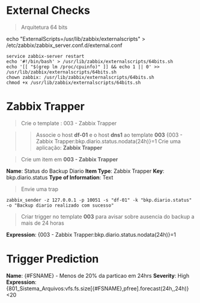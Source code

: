 # External Checks

> Arquitetura 64 bits

echo "ExternalScripts=/usr/lib/zabbix/externalscripts" > /etc/zabbix/zabbix_server.conf.d/external.conf

```
service zabbix-server restart
echo '#!/bin/bash' > /usr/lib/zabbix/externalscripts/64bits.sh
echo '[[ "$(grep lm /proc/cpuinfo)" ]] && echo 1 || 0' >> /usr/lib/zabbix/externalscripts/64bits.sh
chown zabbix: /usr/lib/zabbix/externalscripts/64bits.sh
chmod +x /usr/lib/zabbix/externalscripts/64bits.sh
```


# Zabbix Trapper

> Crie o template : 003 - Zabbix Trapper

>> Associe o host **df-01** e o host **dns1** ao template **003**
{003 - Zabbix Trapper:bkp.diario.status.nodata(24h)}=1
> Crie uma aplicação: **Zabbix Trapper**

> Crie um item em **003 - Zabbix Trapper** 


**Name**: Status do Backup Diario
**Item Type**: Zabbix Trapper
**Key**: bkp.diario.status
**Type of Information**: Text

> Envie uma trap
```
zabbix_sender -z 127.0.0.1 -p 10051 -s "df-01" -k "bkp.diario.status" -o "Backup diario realizado com sucesso"
```
> Criar trigger no template **003** para avisar sobre ausencia do backup a mais de 24 horas

**Expression**: {003 - Zabbix Trapper:bkp.diario.status.nodata(24h)}=1

# Trigger Prediction

**Name**: {#FSNAME} - Menos de 20% da particao em 24hrs
**Severity**: High
**Expression**: {801_Sistema_Arquivos:vfs.fs.size[{#FSNAME},pfree].forecast(24h,,24h)}<20


